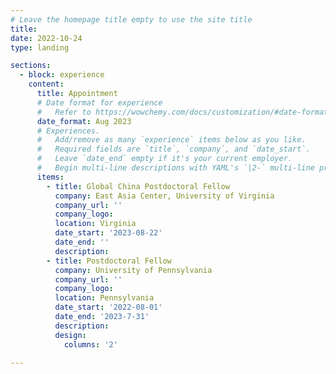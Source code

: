 ```yaml
---
# Leave the homepage title empty to use the site title
title:
date: 2022-10-24
type: landing

sections:
  - block: experience
    content:
      title: Appointment
      # Date format for experience
      #   Refer to https://wowchemy.com/docs/customization/#date-format
      date_format: Aug 2023
      # Experiences.
      #   Add/remove as many `experience` items below as you like.
      #   Required fields are `title`, `company`, and `date_start`.
      #   Leave `date_end` empty if it's your current employer.
      #   Begin multi-line descriptions with YAML's `|2-` multi-line prefix.
      items:
        - title: Global China Postdoctoral Fellow
          company: East Asia Center, University of Virginia
          company_url: ''
          company_logo:
          location: Virginia
          date_start: '2023-08-22'
          date_end: ''
          description: 
        - title: Postdoctoral Fellow
          company: University of Pennsylvania
          company_url: ''
          company_logo:
          location: Pennsylvania
          date_start: '2022-08-01'
          date_end: '2023-7-31'
          description:
          design:
            columns: '2'
  
---
```


